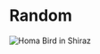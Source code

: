 # Random

![Homa Bird in Shiraz](https://raw.githubusercontent.com/tahashieenavaz/homa/main/art/homa.svg)